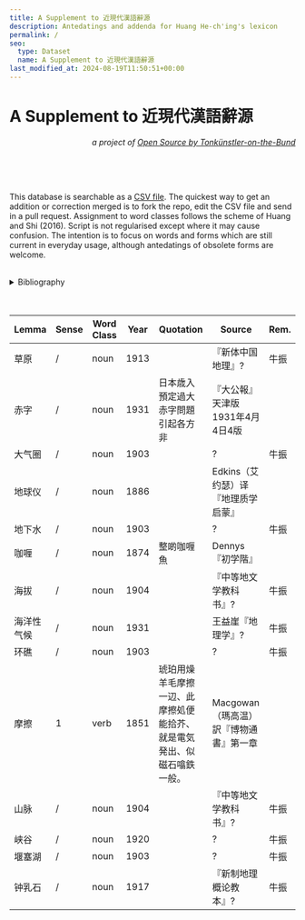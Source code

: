 ```yaml
---
title: A Supplement to 近現代漢語辭源
description: Antedatings and addenda for Huang He-ch'ing's lexicon
permalink: /
seo:
  type: Dataset
  name: A Supplement to 近現代漢語辭源
last_modified_at: 2024-08-19T11:50:51+00:00
---
```

# A Supplement to 近現代漢語辭源
<p align="right"><em>a project of <a href="https://t18d.github.io/">Open Source by Tonkünstler-on-the-Bund</a></em></p>
<preface> <!-- for sake of completeness -->
<br>
<br>
<br>
<p>This database is searchable as a <a href="https://github.com/t18d/HuangSupplement/blob/main/supplement.csv">CSV file</a>. The quickest way to get an addition or correction merged is to fork the repo, edit the CSV file and send in a pull request. Assignment to word classes follows the scheme of Huang and Shi (2016). Script is not regularised except where it may cause confusion. The intention is to focus on words and forms which are still current in everyday usage, although antedatings of obsolete forms are welcome.</p>
&nbsp;  
<details>
    <summary>Bibliography</summary>
    <h3>Theory</h3>
    <ul>
      <li>Huang, Chu-Ren, and Dingxu Shi (eds), <em>A Reference Grammar of Chinese</em>  (Cambridge, 2016).</li>
    </ul>
    <h3>Sources</h3>
    <p class="text-gray">(A copy of each source is archived in the <a href="https://github.com/t18d/HuangSupplement/tree/main/assets">repo</a>.)</p>
    <ul>
      <li>崔蕭寒, '「摩擦」の語史：日中両語の相互影響', master's thesis, Osaka University, 2021.</li>
      <li>牛振, '近代日语译词对汉语地理学译词的影响探析', 『汉字汉语研究』, 24 (2023), 109–24.</li>
      <li>Tanomura, Tadaharu, 'カレーを表す中国語名称の変遷',『或問』, 38 (2020), 15–25.</li>
      <li>Todani, Masayoshi, '中国語における日本語の借用と意味変化：“赤字”を例として',『日中語彙研究』, 10 (2020), 149–70.</li>   
    </ul>
</details>

<br>
<br>
</preface><!-- anything not in the table must be before this tag (which is meaningless in HTML but won't be rendered). -->

Lemma|Sense|Word Class|Year|Quotation|Source|Rem.
---|---|---|---|---|---|---
草原|/|noun|1913||『新体中国地理』?|牛振
赤字|/|noun|1931|日本歳入預定過大 赤字問題引起各方非|『大公報』天津版1931年4月4日4版|
大气圈|/|noun|1903||?|牛振
地球仪|/|noun|1886||Edkins（艾约瑟）译『地理质学启蒙』|
地下水|/|noun|1903||?|牛振
咖喱|/|noun|1874|整啲咖喱魚|Dennys『初学階』|
海拔|/|noun|1904||『中等地文学教科书』?|牛振
海洋性气候|/|noun|1931||王益崖『地理学』?|牛振
环礁|/|noun|1903||?|牛振
摩擦|1|verb|1851|琥珀用燥羊毛摩擦一辺、此摩擦処便能拾芥、就是電気発出、似磁石噏鉄一般。|Macgowan（瑪高温）訳『博物通書』第一章|
山脉|/|noun|1904||『中等地文学教科书』?|牛振
峡谷|/|noun|1920||?|牛振
堰塞湖|/|noun|1903||?|牛振
钟乳石|/|noun|1917||『新制地理概论教本』?|牛振
